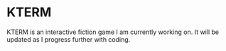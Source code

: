 # KTERM
KTERM is an interactive fiction game I am currently working on.  It will be updated as I progress further with coding.

